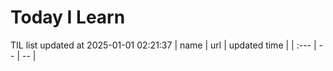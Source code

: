 # Today I Learn 
TIL list updated at 2025-01-01 02:21:37
| name | url | updated time |
| :--- | -- | -- |
